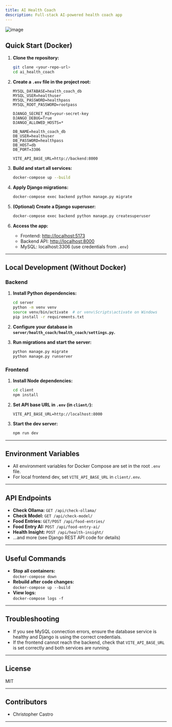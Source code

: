 ```yaml
---
title: AI Health Coach
description: Full-stack AI-powered health coach app
---
```


![image](https://github.com/user-attachments/assets/c755ea21-a9e3-4376-87e4-20310f09e54b)


## Quick Start (Docker)

1. **Clone the repository:**

   ```sh
   git clone <your-repo-url>
   cd ai_health_coach
   ```

2. **Create a `.env` file in the project root:**

   ```env
   MYSQL_DATABASE=health_coach_db
   MYSQL_USER=healthuser
   MYSQL_PASSWORD=healthpass
   MYSQL_ROOT_PASSWORD=rootpass

   DJANGO_SECRET_KEY=your-secret-key
   DJANGO_DEBUG=True
   DJANGO_ALLOWED_HOSTS=*

   DB_NAME=health_coach_db
   DB_USER=healthuser
   DB_PASSWORD=healthpass
   DB_HOST=db
   DB_PORT=3306

   VITE_API_BASE_URL=http://backend:8000
   ```

3. **Build and start all services:**

   ```sh
   docker-compose up --build
   ```

4. **Apply Django migrations:**

   ```sh
   docker-compose exec backend python manage.py migrate
   ```

5. **(Optional) Create a Django superuser:**

   ```sh
   docker-compose exec backend python manage.py createsuperuser
   ```

6. **Access the app:**
   - Frontend: [http://localhost:5173](http://localhost:5173)
   - Backend API: [http://localhost:8000](http://localhost:8000)
   - MySQL: localhost:3306 (use credentials from `.env`)

---

## Local Development (Without Docker)

### Backend

1. **Install Python dependencies:**

   ```sh
   cd server
   python -m venv venv
   source venv/bin/activate  # or venv\Scripts\activate on Windows
   pip install -r requirements.txt
   ```

2. **Configure your database in `server/health_coach/health_coach/settings.py`.**

3. **Run migrations and start the server:**
   ```sh
   python manage.py migrate
   python manage.py runserver
   ```

### Frontend

1. **Install Node dependencies:**

   ```sh
   cd client
   npm install
   ```

2. **Set API base URL in `.env` (in `client/`):**

   ```
   VITE_API_BASE_URL=http://localhost:8000
   ```

3. **Start the dev server:**
   ```sh
   npm run dev
   ```

---

## Environment Variables

- All environment variables for Docker Compose are set in the root `.env` file.
- For local frontend dev, set `VITE_API_BASE_URL` in `client/.env`.

---

## API Endpoints

- **Check Ollama:** `GET /api/check-ollama/`
- **Check Model:** `GET /api/check-model/`
- **Food Entries:** `GET/POST /api/food-entries/`
- **Food Entry AI:** `POST /api/food-entry-ai/`
- **Health Insight:** `POST /api/health-insight/`
- ...and more (see Django REST API code for details)

---

## Useful Commands

- **Stop all containers:**  
  `docker-compose down`
- **Rebuild after code changes:**  
  `docker-compose up --build`
- **View logs:**  
  `docker-compose logs -f`

---

## Troubleshooting

- If you see MySQL connection errors, ensure the database service is healthy and Django is using the correct credentials.
- If the frontend cannot reach the backend, check that `VITE_API_BASE_URL` is set correctly and both services are running.

---

## License

MIT

---

## Contributors

- Christopher Castro

---
